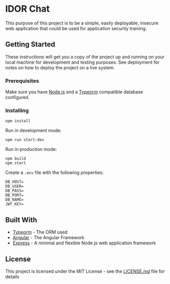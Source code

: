# IDOR Chat

This purpose of this project is to be a simple, easily deployable, insecure web application that could be used for application security training.

## Getting Started

These instructions will get you a copy of the project up and running on your local machine for development and testing purposes. See deployment for notes on how to deploy the project on a live system.

### Prerequisites

Make sure you have [Node.js](http://nodejs.org/) and a [Typeorm](https://typeorm.io/#/) compatible database configured.

### Installing

```
npm install
```
Run in development mode:
```
npm run start:dev
```
Run in production mode:
```
npm build
npm start
```
Create a `.env` file with the following properties:
```
DB_HOST=
DB_USER=
DB_PASS=
DB_PORT=
DB_NAME=
JWT_KEY=
```
## Built With
* [Typeorm](https://typeorm.io/#/) - The ORM used
* [Angular](https://angular.io/) - The Angular Framework
* [Express](https://expressjs.com/) - A minimal and flexible Node.js web application framework 
## License
This project is licensed under the MIT License - see the [LICENSE.md](https://github.com/Whamo12/idor-chat/blob/master/LICENSE) file for details
